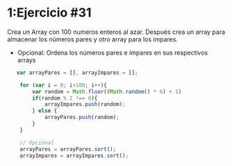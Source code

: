 # 1:Ejercicio #31

Crea un Array con 100 numeros enteros al azar. Después crea un array para almacenar los números pares y otro array para los impares.
* Opcional: Ordena los números pares e impares en sus respectivos arrays

```javascript
   var arrayPares = [], arrayImpares = [];

    for (var i = 0; i<100; i++){
        var random = Math.floor((Math.random() * 6) + 1)
        if(random % 2 !== 0){
            arrayImpares.push(random);
        } else {
            arrayPares.push(random);
        }
    }

    // Opcional
    arrayPares = arrayPares.sort();
    arrayImpares = arrayImpares.sort();
```





